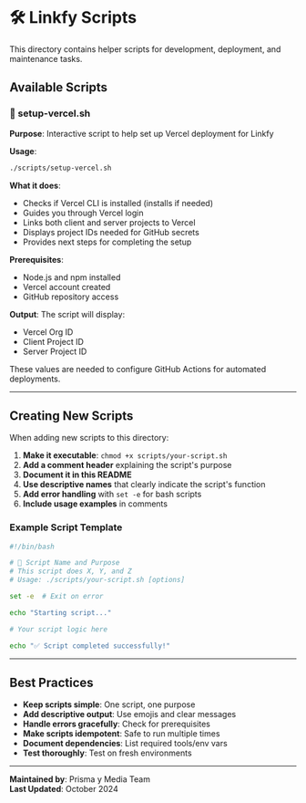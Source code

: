 # 🛠️ Linkfy Scripts

This directory contains helper scripts for development, deployment, and maintenance tasks.

## Available Scripts

### 🚀 setup-vercel.sh

**Purpose**: Interactive script to help set up Vercel deployment for Linkfy

**Usage**:
```bash
./scripts/setup-vercel.sh
```

**What it does**:
- Checks if Vercel CLI is installed (installs if needed)
- Guides you through Vercel login
- Links both client and server projects to Vercel
- Displays project IDs needed for GitHub secrets
- Provides next steps for completing the setup

**Prerequisites**:
- Node.js and npm installed
- Vercel account created
- GitHub repository access

**Output**: 
The script will display:
- Vercel Org ID
- Client Project ID  
- Server Project ID

These values are needed to configure GitHub Actions for automated deployments.

---

## Creating New Scripts

When adding new scripts to this directory:

1. **Make it executable**: `chmod +x scripts/your-script.sh`
2. **Add a comment header** explaining the script's purpose
3. **Document it in this README**
4. **Use descriptive names** that clearly indicate the script's function
5. **Add error handling** with `set -e` for bash scripts
6. **Include usage examples** in comments

### Example Script Template

```bash
#!/bin/bash

# 🎯 Script Name and Purpose
# This script does X, Y, and Z
# Usage: ./scripts/your-script.sh [options]

set -e  # Exit on error

echo "Starting script..."

# Your script logic here

echo "✅ Script completed successfully!"
```

---

## Best Practices

- **Keep scripts simple**: One script, one purpose
- **Add descriptive output**: Use emojis and clear messages
- **Handle errors gracefully**: Check for prerequisites
- **Make scripts idempotent**: Safe to run multiple times
- **Document dependencies**: List required tools/env vars
- **Test thoroughly**: Test on fresh environments

---

**Maintained by**: Prisma y Media Team  
**Last Updated**: October 2024
